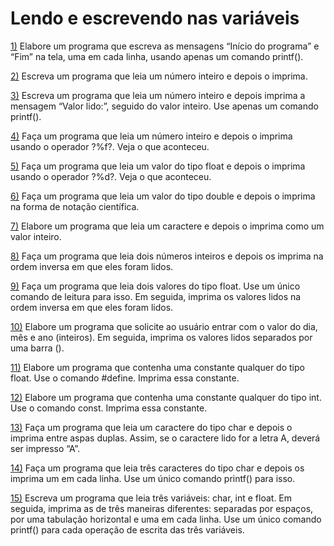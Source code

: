 # Lendo e escrevendo nas variáveis 
[1)](https://github.com/Fariaslr/LinguagemCCompletaDescomplicada/blob/main/1%20-%20%20Lendo%20e%20escrevendo%20nas%20vari%C3%A1veis/1%20-%20Palavras%20em%20diferentes%20linhas.c) Elabore um programa que escreva as mensagens “Início do programa” e “Fim” na 
tela, uma em cada linha, usando apenas um comando printf(). 

[2)](https://github.com/Fariaslr/LinguagemCCompletaDescomplicada/blob/main/1%20-%20%20Lendo%20e%20escrevendo%20nas%20vari%C3%A1veis/2%20-%20Ler%20e%20imprimir%20inteiro.c) Escreva um programa que leia um número inteiro e depois o imprima. 

[3)](https://github.com/Fariaslr/LinguagemCCompletaDescomplicada/blob/main/1%20-%20%20Lendo%20e%20escrevendo%20nas%20vari%C3%A1veis/3%20-%20Imprimir%20n%C3%BAmero%20inteiro.c) Escreva um programa que leia um número inteiro e depois imprima a mensagem “Valor lido:”, seguido do valor inteiro. Use apenas um comando printf().

[4)](https://github.com/Fariaslr/LinguagemCCompletaDescomplicada/blob/main/1%20-%20%20Lendo%20e%20escrevendo%20nas%20vari%C3%A1veis/4%20-%20Imprimir%20inteiro%20como%20float.c) Faça um programa que leia um número inteiro e depois o imprima usando o operador ?%f?. Veja o que aconteceu.    

[5)](https://github.com/Fariaslr/LinguagemCCompletaDescomplicada/blob/main/1%20-%20%20Lendo%20e%20escrevendo%20nas%20vari%C3%A1veis/5%20-%20Imprimir%20float%20como%20inteiro.c) Faça um programa que leia um valor do tipo float e depois o imprima usando o operador ?%d?. Veja o que aconteceu.

[6)](https://github.com/Fariaslr/LinguagemCCompletaDescomplicada/blob/main/1%20-%20%20Lendo%20e%20escrevendo%20nas%20vari%C3%A1veis/6%20-%20Double%20como%20nota%C3%A7%C3%A3o%20ci%C3%AAntifica.c) Faça um programa que leia um valor do tipo double e depois o imprima na forma 
	de notação científica.

[7)](https://github.com/Fariaslr/LinguagemCCompletaDescomplicada/blob/main/1%20-%20%20Lendo%20e%20escrevendo%20nas%20vari%C3%A1veis/7%20-%20Ler%2C%20imprimir%20caractere%20com%20inteiro.c) Elabore um programa que leia um caractere e depois o imprima como um valor 
	inteiro.

[8)](https://github.com/Fariaslr/LinguagemCCompletaDescomplicada/blob/main/1%20-%20%20Lendo%20e%20escrevendo%20nas%20vari%C3%A1veis/8%20-%20Inteiros%20em%20ordem%20inversa.c) Faça um programa que leia dois números inteiros e depois os imprima na ordem inversa em que eles foram lidos. 

[9)](https://github.com/Fariaslr/LinguagemCCompletaDescomplicada/blob/main/1%20-%20%20Lendo%20e%20escrevendo%20nas%20vari%C3%A1veis/9%20-%20Reais%20em%20ordem%20inversa.c) Faça um programa que leia dois valores do tipo float. Use um único comando de 
	leitura para isso. Em seguida, imprima os valores lidos na ordem inversa em que eles 
	foram lidos.  

[10)](https://github.com/Fariaslr/LinguagemCCompletaDescomplicada/blob/main/1%20-%20%20Lendo%20e%20escrevendo%20nas%20vari%C3%A1veis/10%20-%20Dia%2C%20m%C3%AAs%20e%20ano.c) Elabore um programa que solicite ao usuário entrar com o valor do dia, mês e ano (inteiros). Em seguida, imprima os valores lidos separados por uma barra (\).

[11)](https://github.com/Fariaslr/LinguagemCCompletaDescomplicada/blob/main/1%20-%20%20Lendo%20e%20escrevendo%20nas%20vari%C3%A1veis/11%20-%20Constante%20%23define.c) Elabore um programa que contenha uma constante qualquer do tipo float. Use o 
	comando #define. Imprima essa constante.

[12)](https://github.com/Fariaslr/LinguagemCCompletaDescomplicada/blob/main/1%20-%20%20Lendo%20e%20escrevendo%20nas%20vari%C3%A1veis/12%20-%20Constante%20const.c) Elabore um programa que contenha uma constante qualquer do tipo int. Use o 
	comando const. Imprima essa constante.

[13)](https://github.com/Fariaslr/LinguagemCCompletaDescomplicada/blob/main/1%20-%20%20Lendo%20e%20escrevendo%20nas%20vari%C3%A1veis/13%20-%20Imprimindo%20aspas%20duplas.c) Faça um programa que leia um caractere do tipo char e depois o imprima entre 
	aspas duplas. Assim, se o caractere lido for a letra A, deverá ser impresso “A”.

[14)](https://github.com/Fariaslr/LinguagemCCompletaDescomplicada/blob/main/1%20-%20%20Lendo%20e%20escrevendo%20nas%20vari%C3%A1veis/14%20-%20Caracteres%20em%20tr%C3%AAs%20linhas%20diferentes.c) Faça um programa que leia três caracteres do tipo char e depois os imprima um 
    em cada linha. Use um único comando printf() para isso.

[15)](https://github.com/Fariaslr/LinguagemCCompletaDescomplicada/blob/main/1%20-%20%20Lendo%20e%20escrevendo%20nas%20vari%C3%A1veis/15%20-%20Char%2C%20int%20e%20float%20separadas.c) Escreva um programa que leia três variáveis: char, int e float. Em seguida, imprima as de três maneiras diferentes: separadas por espaços, por uma tabulação horizontal e 
	uma em cada linha. Use um único comando printf() para cada operação de escrita 
	das três variáveis.
